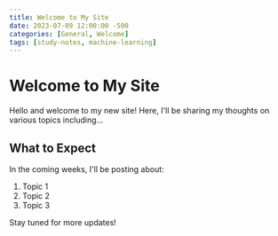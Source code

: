 ```yaml
---
title: Welcome to My Site
date: 2023-07-09 12:00:00 -500
categories: [General, Welcome]
tags: [study-notes, machine-learning]
---
```


# Welcome to My Site

Hello and welcome to my new site! Here, I'll be sharing my thoughts on various topics including...

## What to Expect

In the coming weeks, I'll be posting about:

1. Topic 1
2. Topic 2
3. Topic 3

Stay tuned for more updates!